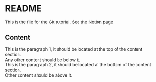 # README
This is the file for the Git tutorial. See the [Notion page](https://www.notion.so/cornershop/Git-Training-Challenge-9b2cc526cc8c48a3b1b5c7ec8b7ebe32)
## Content
This is the paragraph 1, it should be located at the top of the content section.  
Any other content should be below it.   
This is the paragraph 2, it should be located at the bottom of the content section.  
Other content should be above it.
